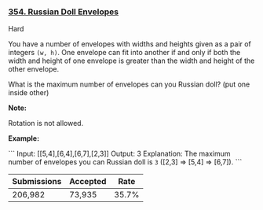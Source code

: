 ### [354. Russian Doll Envelopes](https://leetcode.com/problems/russian-doll-envelopes/)

Hard

You have a number of envelopes with widths and heights given as a pair of integers `` (w, h) ``. One envelope can fit into another if and only if both the width and height of one envelope is greater than the width and height of the other envelope.

What is the maximum number of envelopes can you Russian doll? (put one inside other)

__Note:__  
Rotation is not allowed.

__Example:__

<div>
```
Input: <span id="example-input-1-1">[[5,4],[6,4],[6,7],[2,3]]</span>
Output: <span id="example-output-1">3 
Explanation: T</span>he maximum number of envelopes you can Russian doll is <code>3</code> ([2,3] => [5,4] => [6,7]).
```
</div>

| Submissions    | Accepted     | Rate   |
| -------------- | ------------ | ------ |
| 206,982 | 73,935 | 35.7% |